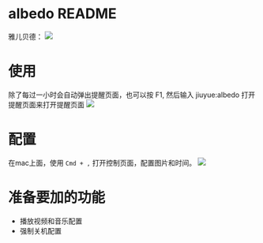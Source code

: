 # albedo README
雅儿贝德：
![](http://images.hfuusec.cn/albedo.jpg)
# 使用
除了每过一小时会自动弹出提醒页面，也可以按 F1, 然后输入 jiuyue:albedo 打开提醒页面来打开提醒页面
![](http://images.hfuusec.cn/2.jpeg)
# 配置
在mac上面，使用 `Cmd + ,` 打开控制页面，配置图片和时间。 
![](http://images.hfuusec.cn/1.jpg)

# 准备要加的功能
* 播放视频和音乐配置
* 强制关机配置

